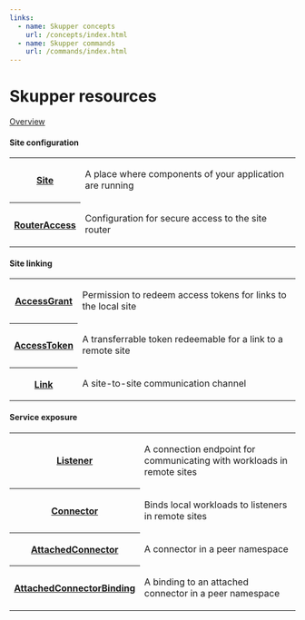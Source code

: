 ```yaml
---
links:
  - name: Skupper concepts
    url: /concepts/index.html
  - name: Skupper commands
    url: /commands/index.html
---
```


# Skupper resources

[Overview](overview.html)

#### Site configuration

<table class="objects">
<tr><th><a href="{{site_prefix}}/resources/site.html">Site</a></th><td><p>A place where components of your application are running</p>
</td></tr>
<tr><th><a href="{{site_prefix}}/resources/routeraccess.html">RouterAccess</a></th><td><p>Configuration for secure access to the site router</p>
</td></tr>
</table>

#### Site linking

<table class="objects">
<tr><th><a href="{{site_prefix}}/resources/accessgrant.html">AccessGrant</a></th><td><p>Permission to redeem access tokens for links to the local site</p>
</td></tr>
<tr><th><a href="{{site_prefix}}/resources/accesstoken.html">AccessToken</a></th><td><p>A transferrable token redeemable for a link to a remote site</p>
</td></tr>
<tr><th><a href="{{site_prefix}}/resources/link.html">Link</a></th><td><p>A site-to-site communication channel</p>
</td></tr>
</table>

#### Service exposure

<table class="objects">
<tr><th><a href="{{site_prefix}}/resources/listener.html">Listener</a></th><td><p>A connection endpoint for communicating with workloads in remote sites</p>
</td></tr>
<tr><th><a href="{{site_prefix}}/resources/connector.html">Connector</a></th><td><p>Binds local workloads to listeners in remote sites</p>
</td></tr>
<tr><th><a href="{{site_prefix}}/resources/attachedconnector.html">AttachedConnector</a></th><td><p>A connector in a peer namespace</p>
</td></tr>
<tr><th><a href="{{site_prefix}}/resources/attachedconnectoranchor.html">AttachedConnectorBinding</a></th><td><p>A binding to an attached connector in a peer namespace</p>
</td></tr>
</table>
